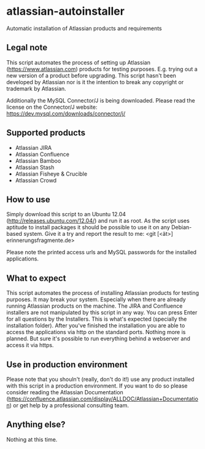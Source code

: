 atlassian-autoinstaller
=======================

Automatic installation of Atlassian products and requirements

Legal note
----------

This script automates the process of setting up Atlassian (https://www.atlassian.com) products for testing purposes. E.g. trying out a new version of a product before upgrading.
This script hasn't been developed by Atlassian nor is it the intention to break any copyright or trademark by Atlassian.

Additionally the MySQL Connector/J is being downloaded. Please read the license on the Connector/J website:
https://dev.mysql.com/downloads/connector/j/

Supported products
------------------

* Atlassian JIRA
* Atlassian Confluence
* Atlassian Bamboo
* Atlassian Stash
* Atlassian Fisheye & Crucible
* Atlassian Crowd

How to use
----------

Simply download this script to an Ubuntu 12.04 (http://releases.ubuntu.com/12.04/) and run it as root.
As the script uses aptitude to install packages it should be possible to use it on any Debian-based system.
Give it a try and report the result to me:
<git [<ät>] erinnerungsfragmente.de>

Please note the printed access urls and MySQL passwords for the installed applications.

What to expect
--------------

This script automates the process of installing Atlassian products for testing purposes.
It may break your system. Especially when there are already running Atlassian products on the machine.
The JIRA and Confluence installers are not manipulated by this script in any way.
You can press Enter for all questions by the Installers. This is what's expected (specially the installation folder).
After you've finished the installation you are able to access the applications via http on the standard ports.
Nothing more is planned. But sure it's possible to run everything behind a webserver and access it via https.

Use in production environment
-----------------------------

Please note that you shouln't (really, don't do it!) use any product installed with this script in a production environment.
If you want to do so please consider reading the Atlassian Documentation (https://confluence.atlassian.com/display/ALLDOC/Atlassian+Documentation) or get help by a professional consulting team.

Anything else?
--------------

Nothing at this time.
